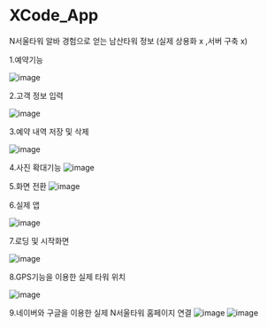 # XCode_App
 
N서울타워 알바 경험으로 얻는 남산타워 정보 (실제 상용화 x ,서버 구축 x)

1.예약기능

![image](https://user-images.githubusercontent.com/48191157/71570848-98beb300-2b1a-11ea-909d-be00523e7887.png)

2.고객 정보 입력

![image](https://user-images.githubusercontent.com/48191157/71570853-9eb49400-2b1a-11ea-9cf1-c70add2da86f.png)

3.예약 내역 저장 및 삭제

![image](https://user-images.githubusercontent.com/48191157/71570859-a2e0b180-2b1a-11ea-81ac-1cb10b584965.png)


4.사진 확대기능
![image](https://user-images.githubusercontent.com/48191157/71570861-a7a56580-2b1a-11ea-8a22-179ea8db17dd.png)


5.화면 전환
![image](https://user-images.githubusercontent.com/48191157/71570863-abd18300-2b1a-11ea-8587-fb3a9051a206.png)

6.실제 앱

![image](https://user-images.githubusercontent.com/48191157/71570868-af650a00-2b1a-11ea-877c-e0355601ddc7.png)

7.로딩 및 시작화면

![image](https://user-images.githubusercontent.com/48191157/71570873-b3912780-2b1a-11ea-8a38-818a1fc36f0a.png)

8.GPS기능을 이용한 실제 타워 위치

![image](https://user-images.githubusercontent.com/48191157/71570876-b7bd4500-2b1a-11ea-9419-bca39d137f8c.png)

9.네이버와 구글을 이용한 실제 N서울타워 홈페이지 연결
![image](https://user-images.githubusercontent.com/48191157/71570877-bc81f900-2b1a-11ea-82a1-0f0b8c22395a.png)
![image](https://user-images.githubusercontent.com/48191157/71570881-c0158000-2b1a-11ea-981d-5df58c322985.png)
